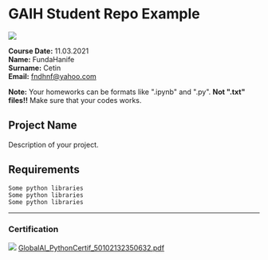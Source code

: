 # GAIH Student Repo Example
![](img/newlogo.png)

**Course Date:** 11.03.2021  
**Name:** FundaHanife  
**Surname:** Cetin  
**Email:** fndhnf@yahoo.com  

**Note:** Your homeworks can be formats like ".ipynb" and ".py". **Not ".txt" files!!** Make sure that your codes works.  

## Project Name
Description of your project.

## Requirements
```
Some python libraries
Some python libraries
Some python libraries
```
---

### Certification
![](img/TopLearnerCertificate.png)
[GlobalAI_PythonCertif_50102132350632.pdf](https://github.com/fndhnf/gaih-students-repo-example/files/6191176/GlobalAI_PythonCertif_50102132350632.pdf)


